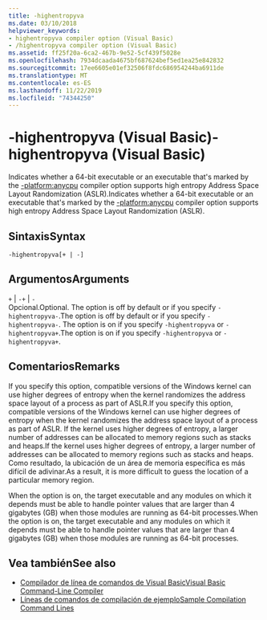 ```yaml
---
title: -highentropyva
ms.date: 03/10/2018
helpviewer_keywords:
- highentropyva compiler option (Visual Basic)
- /highentropyva compiler option (Visual Basic)
ms.assetid: ff25f20a-6ca2-467b-9e52-5cf439f5028e
ms.openlocfilehash: 7934dcaada4675bf687624bef5ed1ea25e842832
ms.sourcegitcommit: 17ee6605e01ef32506f8fdc686954244ba6911de
ms.translationtype: MT
ms.contentlocale: es-ES
ms.lasthandoff: 11/22/2019
ms.locfileid: "74344250"
---
```

# <a name="-highentropyva-visual-basic"></a><span data-ttu-id="87435-102">-highentropyva (Visual Basic)</span><span class="sxs-lookup"><span data-stu-id="87435-102">-highentropyva (Visual Basic)</span></span>
<span data-ttu-id="87435-103">Indicates whether a 64-bit executable or an executable that's marked by the [-platform:anycpu](../../../visual-basic/reference/command-line-compiler/platform.md) compiler option supports high entropy Address Space Layout Randomization (ASLR).</span><span class="sxs-lookup"><span data-stu-id="87435-103">Indicates whether a 64-bit executable or an executable that's marked by the [-platform:anycpu](../../../visual-basic/reference/command-line-compiler/platform.md) compiler option supports high entropy Address Space Layout Randomization (ASLR).</span></span>  
  
## <a name="syntax"></a><span data-ttu-id="87435-104">Sintaxis</span><span class="sxs-lookup"><span data-stu-id="87435-104">Syntax</span></span>  
  
```console  
-highentropyva[+ | -]  
```  
  
## <a name="arguments"></a><span data-ttu-id="87435-105">Argumentos</span><span class="sxs-lookup"><span data-stu-id="87435-105">Arguments</span></span>  
 <span data-ttu-id="87435-106">`+` &#124; `-`</span><span class="sxs-lookup"><span data-stu-id="87435-106">`+` &#124; `-`</span></span>  
 <span data-ttu-id="87435-107">Opcional.</span><span class="sxs-lookup"><span data-stu-id="87435-107">Optional.</span></span> <span data-ttu-id="87435-108">The option is off by default or if you specify `-highentropyva-`.</span><span class="sxs-lookup"><span data-stu-id="87435-108">The option is off by default or if you specify `-highentropyva-`.</span></span> <span data-ttu-id="87435-109">The option is on if you specify `-highentropyva` or `-highentropyva+`.</span><span class="sxs-lookup"><span data-stu-id="87435-109">The option is on if you specify `-highentropyva` or `-highentropyva+`.</span></span>  
  
## <a name="remarks"></a><span data-ttu-id="87435-110">Comentarios</span><span class="sxs-lookup"><span data-stu-id="87435-110">Remarks</span></span>  
 <span data-ttu-id="87435-111">If you specify this option, compatible versions of the Windows kernel can use higher degrees of entropy when the kernel randomizes the address space layout of a process as part of ASLR.</span><span class="sxs-lookup"><span data-stu-id="87435-111">If you specify this option, compatible versions of the Windows kernel can use higher degrees of entropy when the kernel randomizes the address space layout of a process as part of ASLR.</span></span> <span data-ttu-id="87435-112">If the kernel uses higher degrees of entropy, a larger number of addresses can be allocated to memory regions such as stacks and heaps.</span><span class="sxs-lookup"><span data-stu-id="87435-112">If the kernel uses higher degrees of entropy, a larger number of addresses can be allocated to memory regions such as stacks and heaps.</span></span> <span data-ttu-id="87435-113">Como resultado, la ubicación de un área de memoria específica es más difícil de adivinar.</span><span class="sxs-lookup"><span data-stu-id="87435-113">As a result, it is more difficult to guess the location of a particular memory region.</span></span>  
  
 <span data-ttu-id="87435-114">When the option is on, the target executable and any modules on which it depends must be able to handle pointer values that are larger than 4 gigabytes (GB) when those modules are running as 64-bit processes.</span><span class="sxs-lookup"><span data-stu-id="87435-114">When the option is on, the target executable and any modules on which it depends must be able to handle pointer values that are larger than 4 gigabytes (GB) when those modules are running as 64-bit processes.</span></span>  
  
## <a name="see-also"></a><span data-ttu-id="87435-115">Vea también</span><span class="sxs-lookup"><span data-stu-id="87435-115">See also</span></span>

- [<span data-ttu-id="87435-116">Compilador de línea de comandos de Visual Basic</span><span class="sxs-lookup"><span data-stu-id="87435-116">Visual Basic Command-Line Compiler</span></span>](../../../visual-basic/reference/command-line-compiler/index.md)
- [<span data-ttu-id="87435-117">Líneas de comandos de compilación de ejemplo</span><span class="sxs-lookup"><span data-stu-id="87435-117">Sample Compilation Command Lines</span></span>](../../../visual-basic/reference/command-line-compiler/sample-compilation-command-lines.md)
